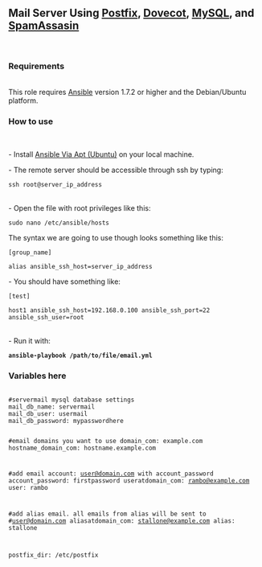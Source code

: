 <h2>Mail Server Using <a href="http://www.postfix.org/">Postfix</a>, <a href="http://www.dovecot.org/">Dovecot</a>, <a href="http://www.mysql.com/">MySQL</a>, and <a href="http://spamassassin.apache.org/">SpamAssasin</a></h2><br>

<h3>Requirements</h3><br>
This role requires <a href="http://www.ansibleworks.com/">Ansible</a> version 1.7.2 or higher and the Debian/Ubuntu platform.<br>

<h3>How to use</h3><br>
<p> - Install <a href="http://docs.ansible.com/intro_installation.html#id14">Ansible Via Apt (Ubuntu)</a> on your local machine.</p>
<p> - The remote server should be accessible through ssh by typing:</p>
<code>ssh root@server_ip_address</code><br><br>
<p> - Open the file with root privileges like this:</p>
<code>sudo nano /etc/ansible/hosts</code><br>
<p>The syntax we are going to use though looks something like this:</p>
<code>[group_name]<br>
alias ansible_ssh_host=server_ip_address</code><br>
<p> - You should have something like:</p>
<code>[test]<br>
host1 ansible_ssh_host=192.168.0.100 ansible_ssh_port=22 ansible_ssh_user=root</code><br><br>
<p> - Run it with:</p>
<code><b>ansible-playbook /path/to/file/email.yml</b></code>
<h3>Variables here</h3>
<code>
#servermail mysql database settings
mail_db_name: servermail 
mail_db_user: usermail
mail_db_password: mypasswordhere

#email domains you want to use
domain_com: example.com
hostname_domain_com: hostname.example.com

#add email account: user@domain.com with account_password
account_password: firstpassword
useratdomain_com: rambo@example.com
user: rambo

#add alias email. all emails from alias will be sent to
#user@domain.com
aliasatdomain_com: stallone@example.com
alias: stallone

postfix_dir: /etc/postfix
</code>